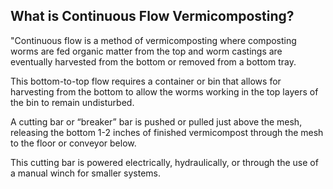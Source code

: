 
## What is Continuous Flow Vermicomposting?

"Continuous flow is a method of vermicomposting where composting worms are fed organic matter from the top and worm castings are 
eventually harvested from the bottom or removed from a bottom tray. 

This bottom-to-top flow requires a container or bin that allows for harvesting from the bottom to allow the worms working in the top layers of the bin to remain undisturbed.

A cutting bar or “breaker” bar is pushed or pulled just above the mesh, releasing the bottom 1-2 inches of finished vermicompost through the mesh to the floor or conveyor below.

This cutting bar is powered electrically, hydraulically, or through the use of a manual winch for smaller systems.

